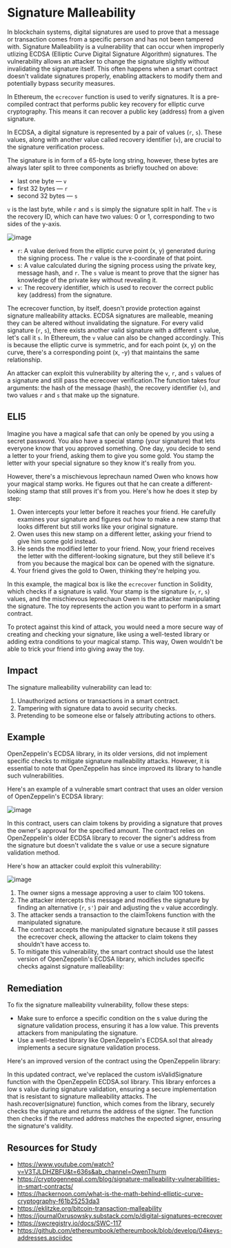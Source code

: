 # Signature Malleability
In blockchain systems, digital signatures are used to prove that a message or transaction comes from a specific person and has not been tampered with. Signature Malleability is a vulnerability that can occur when improperly utlizing ECDSA (Elliptic Curve Digital Signature Algorithm) signatures. The vulnerability allows an attacker to change the signature slightly without invalidating the signature itself. This often happens when a smart contract doesn't validate signatures properly, enabling attackers to modify them and potentially bypass security measures.

In Ethereum, the `ecrecover` function is used to verify signatures. It is a pre-compiled contract that performs public key recovery for elliptic curve cryptography. This means it can recover a public key (address) from a given signature. 

In ECDSA, a digital signature is represented by a pair of values (`r`, `s`). These values, along with another value called recovery identifier (`v`), are crucial to the signature verification process.

The signature is in form of a 65-byte long string, however, these bytes are always later split to three components as briefly touched on above:

- last one byte — `v`
- first 32 bytes — `r`
- second 32 bytes — `s`


`v` is the last byte, while `r` and `s` is simply the signature split in half. The `v` is the recovery ID, which can have two values: 0 or 1, corresponding to two sides of the y-axis.

![image](https://user-images.githubusercontent.com/35583758/229375008-254586ef-177c-4111-9aa6-60d42ff6a251.png)

- `r`: A value derived from the elliptic curve point (x, y) generated during the signing process. The `r` value is the x-coordinate of that point.
- `s`: A value calculated during the signing process using the private key, message hash, and `r`. The `s` value is meant to prove that the signer has knowledge of the private key without revealing it.
- `v`: The recovery identifier, which is used to recover the correct public key (address) from the signature. 

The ecrecover function, by itself, doesn't provide protection against signature malleability attacks. ECDSA signatures are malleable, meaning they can be altered without invalidating the signature. For every valid signature (`r`, `s`), there exists another valid signature with a different `s` value, let's call it `s`. In Ethereum, the `v` value can also be changed accordingly. This is because the elliptic curve is symmetric, and for each point (x, y) on the curve, there's a corresponding point (x, -y) that maintains the same relationship.

An attacker can exploit this vulnerability by altering the `v`, `r`, and `s` values of a signature and still pass the ecrecover verification.The function takes four arguments: the hash of the message (hash), the recovery identifier (`v`), and two values `r` and `s` that make up the signature.

## ELI5
Imagine you have a magical safe that can only be opened by you using a secret password. You also have a special stamp (your signature) that lets everyone know that you approved something. One day, you decide to send a letter to your friend, asking them to give you some gold. You stamp the letter with your special signature so they know it's really from you.

However, there's a mischievous leprechaun named Owen who knows how your magical stamp works. He figures out that he can create a different-looking stamp that still proves it's from you. Here's how he does it step by step:

1. Owen intercepts your letter before it reaches your friend. He carefully examines your signature and figures out how to make a new stamp that looks different but still works like your original signature.
2. Owen uses this new stamp on a different letter, asking your friend to give him some gold instead.
3. He sends the modified letter to your friend. Now, your friend receives the letter with the different-looking signature, but they still believe it's from you because the magical box can be opened with the signature.
4. Your friend gives the gold to Owen, thinking they're helping you.

In this example, the magical box is like the `ecrecover` function in Solidity, which checks if a signature is valid. Your stamp is the signature (`v`, `r`, `s`) values, and the mischievous leprechaun Owen is the attacker manipulating the signature. The toy represents the action you want to perform in a smart contract.

To protect against this kind of attack, you would need a more secure way of creating and checking your signature, like using a well-tested library or adding extra conditions to your magical stamp. This way, Owen wouldn't be able to trick your friend into giving away the toy.

## Impact
The signature malleability vulnerability can lead to:

1. Unauthorized actions or transactions in a smart contract.
2. Tampering with signature data to avoid security checks.
3. Pretending to be someone else or falsely attributing actions to others.

## Example
OpenZeppelin's ECDSA library, in its older versions, did not implement specific checks to mitigate signature malleability attacks. However, it is essential to note that OpenZeppelin has since improved its library to handle such vulnerabilities.

Here's an example of a vulnerable smart contract that uses an older version of OpenZeppelin's ECDSA library:

![image](https://user-images.githubusercontent.com/35583758/229375957-023d2b02-4bbf-402a-85e5-496fe3dbc243.png)

In this contract, users can claim tokens by providing a signature that proves the owner's approval for the specified amount. The contract relies on OpenZeppelin's older ECDSA library to recover the signer's address from the signature but doesn't validate the s value or use a secure signature validation method.

Here's how an attacker could exploit this vulnerability:

![image](https://user-images.githubusercontent.com/35583758/229376161-a00fd985-04fa-4125-8a16-00e42446c6a0.png)

1. The owner signs a message approving a user to claim 100 tokens.
2. The attacker intercepts this message and modifies the signature by finding an alternative (`r`, `s'`) pair and adjusting the `v` value accordingly.
3. The attacker sends a transaction to the claimTokens function with the manipulated signature.
4. The contract accepts the manipulated signature because it still passes the ecrecover check, allowing the attacker to claim tokens they shouldn't have access to.
5. To mitigate this vulnerability, the smart contract should use the latest version of OpenZeppelin's ECDSA library, which includes specific checks against signature malleability:

## Remediation
To fix the signature malleability vulnerability, follow these steps:

- Make sure to enforce a specific condition on the s value during the signature validation process, ensuring it has a low value. This prevents attackers from manipulating the signature.
- Use a well-tested library like OpenZeppelin's ECDSA.sol that already implements a secure signature validation process.

Here's an improved version of the contract using the OpenZeppelin library:

In this updated contract, we've replaced the custom isValidSignature function with the OpenZeppelin ECDSA.sol library. This library enforces a low s value during signature validation, ensuring a secure implementation that is resistant to signature malleability attacks. The hash.recover(signature) function, which comes from the library, securely checks the signature and returns the address of the signer. The function then checks if the returned address matches the expected signer, ensuring the signature's validity.

## Resources for Study
- https://www.youtube.com/watch?v=V3TJLDHZBFU&t=636s&ab_channel=OwenThurm
- https://cryptogennepal.com/blog/signature-malleability-vulnerabilities-in-smart-contracts/
- https://hackernoon.com/what-is-the-math-behind-elliptic-curve-cryptography-f61b25253da3
- https://eklitzke.org/bitcoin-transaction-malleability
- https://journal0xrusowsky.substack.com/p/digital-signatures-ecrecover
- https://swcregistry.io/docs/SWC-117
- https://github.com/ethereumbook/ethereumbook/blob/develop/04keys-addresses.asciidoc

